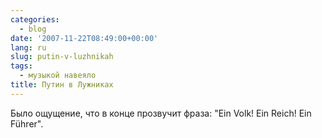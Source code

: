 ```yaml
---
categories:
  - blog
date: '2007-11-22T08:49:00+00:00'
lang: ru
slug: putin-v-luzhnikah
tags:
  - музыкой навеяло
title: Путин в Лужниках
---
```




Было ощущение, что в конце прозвучит фраза: "Ein Volk! Ein Reich! Ein Führer".